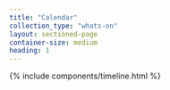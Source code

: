 ```yaml
---
title: "Calendar"
collection_type: "whats-on"
layout: sectioned-page
container-size: medium
heading: 1
---
```


{% include components/timeline.html %}
